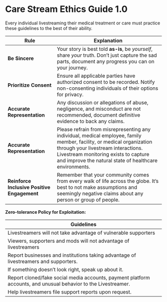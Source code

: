 # Care Stream Ethics Guide 1.0

Every individual livestreaming their medical treatment or care must practice these guidelines to the best of their ability.

| **Rule** | **Explanation** |
|----------|-----------------|
| **Be Sincere** | Your story is best told **as-is**, be *yourself*, share *your* truth. Don’t just capture the sad parts, document any progress you can on your journey. |
| **Prioritize Consent** | Ensure all applicable parties have authorized consent to be recorded. Notify non-consenting individuals of their options for privacy. |
| **Accurate Representation** | Any discussion or allegations of abuse, negligence, and misconduct are not recommended, document definitive evidence to back any claims. 
| **Accurate Representation** | Please refrain from misrepresenting any individual, medical employee, family member, facility, or medical organization through your livestream interactions. Livestream monitoring exists to capture and improve the natural state of healthcare environments. |
| **Reinforce Inclusive Positive Engagement** | Remember that your community comes from every walk of life across the globe. It’s best to not make assumptions and seemingly negative claims about any person or group of people. |

**Zero-tolerance Policy for Exploitation:**

| **Guidelines** |
|----------------------|
| Livestreamers will not take advantage of vulnerable supporters |
| Viewers, supporters and mods will not advantage of livestreamers |
| Report businesses and institutions taking advantage of livestreamers and supporters. |
| If something doesn’t look right, speak up about it. |
| Report cloned/fake social media accounts, payment platform accounts, and unusual behavior to the Livestreamer. |
| Help livestreamers file support reports upon request. |
